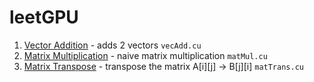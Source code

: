 # leetGPU

1. [Vector Addition](https://leetgpu.com/challenges/vector-addition) - adds 2 vectors `vecAdd.cu`
2. [Matrix Multiplication](https://leetgpu.com/challenges/matrix-multiplication) - naive matrix multiplication `matMul.cu`
3. [Matrix Transpose](https://leetgpu.com/challenges/matrix-transpose) - transpose the matrix A[i][j] -> B[j][i]       `matTrans.cu`